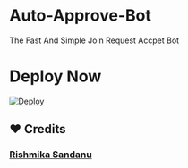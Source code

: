 # Auto-Approve-Bot
The Fast And Simple Join Request Accpet Bot 

# Deploy Now

[![Deploy](https://www.herokucdn.com/deploy/button.svg)](https://heroku.com/deploy?template=https://github.com/ANAND-IS-BACK/Auto-Approve-Bot-1)

## ❤️ Credits 

### [Rishmika Sandanu](t.me/AboutRishmika)

